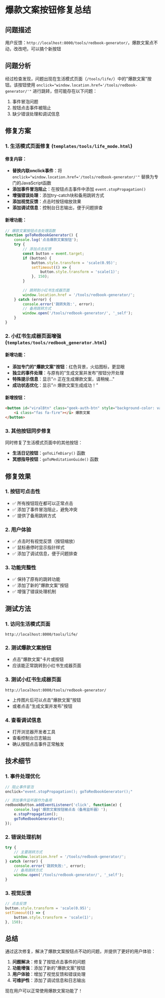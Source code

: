 # 爆款文案按钮修复总结

## 问题描述
用户反馈：`http://localhost:8000/tools/redbook-generator/`，爆款文案点不动，改改吧，可以搞个新按钮

## 问题分析
经过检查发现，问题出现在生活模式页面（`/tools/life/`）中的"爆款文案"按钮。该按钮使用 `onclick="window.location.href='/tools/redbook-generator/'"` 进行跳转，但可能存在以下问题：

1. 事件冒泡问题
2. 按钮点击事件被阻止
3. 缺少错误处理和调试信息

## 修复方案

### 1. 生活模式页面修复 (`templates/tools/life_mode.html`)

#### 修复内容：
- **替换内联onclick事件**：将 `onclick="window.location.href='/tools/redbook-generator/'"` 替换为专门的JavaScript函数
- **添加事件冒泡阻止**：在按钮点击事件中添加 `event.stopPropagation()`
- **增强错误处理**：添加try-catch块和备用跳转方式
- **添加视觉反馈**：点击时按钮缩放效果
- **添加调试信息**：控制台日志输出，便于问题排查

#### 新增功能：
```javascript
// 爆款文案按钮点击处理函数
function goToRedbookGenerator() {
    console.log('点击爆款文案按钮');
    try {
        // 添加点击反馈
        const button = event.target;
        if (button) {
            button.style.transform = 'scale(0.95)';
            setTimeout(() => {
                button.style.transform = 'scale(1)';
            }, 150);
        }
        
        // 跳转到小红书生成器页面
        window.location.href = '/tools/redbook-generator/';
    } catch (error) {
        console.error('跳转失败:', error);
        // 备用跳转方式
        window.open('/tools/redbook-generator/', '_self');
    }
}
```

### 2. 小红书生成器页面增强 (`templates/tools/redbook_generator.html`)

#### 新增功能：
- **添加专门的"爆款文案"按钮**：红色背景，火焰图标，更显眼
- **独立的事件处理**：与原有的"生成文案并发布"按钮分开处理
- **特殊提示信息**：显示"🔥 正在生成爆款文案，请稍候..."
- **成功状态优化**：显示"🔥 爆款文案生成成功！"

#### 新增按钮：
```html
<button id="viralBtn" class="geek-auth-btn" style="background-color: var(--geek-accent, #ff2442); margin-left: 10px; max-width:150px;">
    <i class="fas fa-fire"></i> 爆款文案
</button>
```

### 3. 其他按钮同步修复

同时修复了生活模式页面中的其他按钮：
- **生活日记按钮**：`goToLifeDiary()` 函数
- **冥想指导按钮**：`goToMeditationGuide()` 函数

## 修复效果

### 1. 按钮可点击性
- ✅ 所有按钮现在都可以正常点击
- ✅ 添加了事件冒泡阻止，避免冲突
- ✅ 提供了备用跳转方式

### 2. 用户体验
- ✅ 点击时有视觉反馈（按钮缩放）
- ✅ 鼠标悬停时显示指针样式
- ✅ 添加了调试信息，便于问题排查

### 3. 功能完整性
- ✅ 保持了原有的跳转功能
- ✅ 添加了新的"爆款文案"按钮
- ✅ 增强了错误处理机制

## 测试方法

### 1. 访问生活模式页面
```
http://localhost:8000/tools/life/
```

### 2. 测试爆款文案按钮
- 点击"爆款文案"卡片或按钮
- 应该能正常跳转到小红书生成器页面

### 3. 测试小红书生成器页面
```
http://localhost:8000/tools/redbook-generator/
```
- 上传图片后可以点击"爆款文案"按钮
- 或者点击"生成文案并发布"按钮

### 4. 查看调试信息
- 打开浏览器开发者工具
- 查看控制台日志输出
- 确认按钮点击事件正常触发

## 技术细节

### 1. 事件处理优化
```javascript
// 阻止事件冒泡
onclick="event.stopPropagation(); goToRedbookGenerator();"

// 添加事件监听器作为备用
redbookButton.addEventListener('click', function(e) {
    console.log('爆款文案按钮被点击（备用监听器）');
    e.stopPropagation();
    goToRedbookGenerator();
});
```

### 2. 错误处理机制
```javascript
try {
    // 主要跳转方式
    window.location.href = '/tools/redbook-generator/';
} catch (error) {
    console.error('跳转失败:', error);
    // 备用跳转方式
    window.open('/tools/redbook-generator/', '_self');
}
```

### 3. 视觉反馈
```javascript
// 点击反馈
button.style.transform = 'scale(0.95)';
setTimeout(() => {
    button.style.transform = 'scale(1)';
}, 150);
```

## 总结

通过这次修复，解决了爆款文案按钮点不动的问题，并提供了更好的用户体验：

1. **问题解决**：修复了按钮点击事件的问题
2. **功能增强**：添加了新的"爆款文案"按钮
3. **用户体验**：增加了视觉反馈和错误处理
4. **可维护性**：添加了调试信息和日志输出

现在用户可以正常使用爆款文案功能了！ 